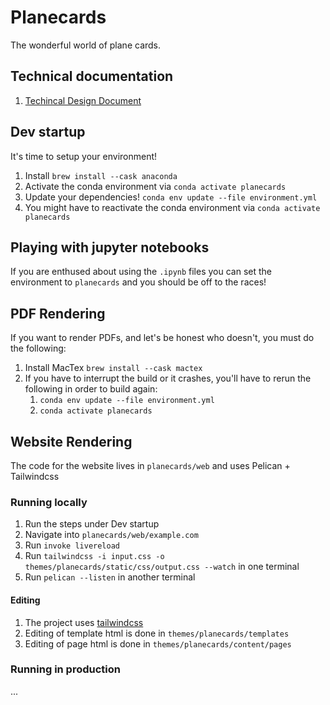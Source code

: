 # Planecards
The wonderful world of plane cards.

## Technical documentation
1) [Techincal Design Document](https://docs.google.com/document/d/18ebXWaUiy-wSAZHtXMSESnIHMjJoV-GeW0W9i-uhlDo/edit#heading=h.n2dkl2j6xzna)


## Dev startup
It's time to setup your environment!
1. Install `brew install --cask anaconda`
2. Activate the conda environment via `conda activate planecards`
3. Update your dependencies! `conda env update --file environment.yml`
4. You might have to reactivate the conda environment via `conda activate planecards`

## Playing with jupyter notebooks
If you are enthused about using the `.ipynb` files you can set the environment to `planecards` and you should be off to the races!

## PDF Rendering
If you want to render PDFs, and let's be honest who doesn't, you must do the following:
1. Install MacTex `brew install --cask mactex`
2. If you have to interrupt the build or it crashes, you'll have to rerun the following in order to build again:
    1. `conda env update --file environment.yml`
    2. `conda activate planecards`

## Website Rendering
The code for the website lives in `planecards/web` and uses Pelican + Tailwindcss

### Running locally
1. Run the steps under Dev startup
2. Navigate into `planecards/web/example.com`
3. Run `invoke livereload`
3. Run `tailwindcss -i input.css -o themes/planecards/static/css/output.css --watch` in one terminal
3. Run `pelican --listen` in another terminal

#### Editing
1. The project uses [tailwindcss](https://tailwindcss.com/docs/installation)
2. Editing of template html is done in `themes/planecards/templates`
3. Editing of page html is done in `themes/planecards/content/pages`

### Running in production
...
